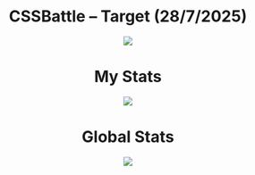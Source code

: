 <h1 align="center">CSSBattle – Target (28/7/2025)</h1>

<p align="center">
  <img src="https://github.com/user-attachments/assets/41390c9e-8bdc-4889-b6f8-130a569fe4bb">
</p>

<h1 align="center">My Stats</h1>

<p align="center">
  <img src="https://github.com/user-attachments/assets/749ee3f2-8672-4199-9753-9c454a3bdc8b">
</p>

<h1 align="center">Global Stats</h1>

<p align="center">
  <img src="https://github.com/user-attachments/assets/77783194-fbeb-4ebb-84d5-90e4b4bb6e46">
</p>
